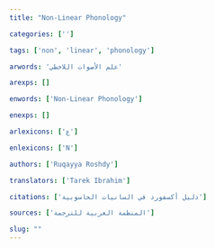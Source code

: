 ```yaml
---
title: "Non-Linear Phonology"

categories: ['']

tags: ['non', 'linear', 'phonology']

arwords: 'علم اﻷصوات اللاخطي'

arexps: []

enwords: ['Non-Linear Phonology']

enexps: []

arlexicons: ['ع']

enlexicons: ['N']

authors: ['Ruqayya Roshdy']

translators: ['Tarek Ibrahim']

citations: ['دليل أكسفورد في السانيات الحاسوبية']

sources: ['المنظمة العربية للترجمة']

slug: ""
---
```

